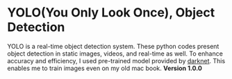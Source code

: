 # YOLO(You Only Look Once), Object Detection

YOLO is a real-time object detection system. 
These python codes present object detection in static images, videos, and real-time as well.
To enhance accuracy and efficiency, I used pre-trained model provided by [darknet](https://github.com/pjreddie/darknet).
This enables me to train images even on my old mac book.
**Version 1.0.0**

## 

